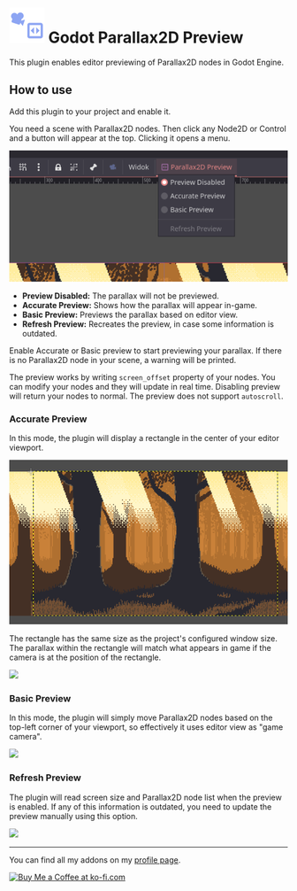 # <img src="Media/Icon.png" width="64" height="64"> Godot Parallax2D Preview

This plugin enables editor previewing of Parallax2D nodes in Godot Engine.

## How to use

Add this plugin to your project and enable it.

You need a scene with Parallax2D nodes. Then click any Node2D or Control and a button will appear at the top. Clicking it opens a menu.

![](Media/ReadmeMenu.png)

- **Preview Disabled:** The parallax will not be previewed.
- **Accurate Preview:** Shows how the parallax will appear in-game.
- **Basic Preview:** Previews the parallax based on editor view.
- **Refresh Preview:** Recreates the preview, in case some information is outdated.

Enable Accurate or Basic preview to start previewing your parallax. If there is no Parallax2D node in your scene, a warning will be printed.

The preview works by writing `screen_offset` property of your nodes. You can modify your nodes and they will update in real time. Disabling preview will return your nodes to normal. The preview does not support `autoscroll`.

### Accurate Preview

In this mode, the plugin will display a rectangle in the center of your editor viewport.

![](Media/ReadmeAccurateStatic.png)

The rectangle has the same size as the project's configured window size. The parallax within the rectangle will match what appears in game if the camera is at the position of the rectangle.

![](Media/ReadmeAccurate.gif)

### Basic Preview

In this mode, the plugin will simply move Parallax2D nodes based on the top-left corner of your viewport, so effectively it uses editor view as "game camera".

![](Media/ReadmeBasic.gif)

### Refresh Preview

The plugin will read screen size and Parallax2D node list when the preview is enabled. If any of this information is outdated, you need to update the preview manually using this option.

![](Media/ReadmeRefresh.gif)

___
You can find all my addons on my [profile page](https://github.com/KoBeWi).

<a href='https://ko-fi.com/W7W7AD4W4' target='_blank'><img height='36' style='border:0px;height:36px;' src='https://cdn.ko-fi.com/cdn/kofi1.png?v=3' border='0' alt='Buy Me a Coffee at ko-fi.com' /></a>
